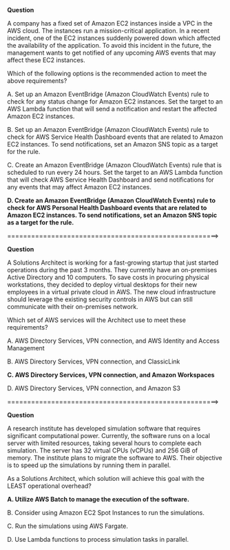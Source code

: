 **Question**

A company has a fixed set of Amazon EC2 instances inside a VPC in the AWS cloud. The instances run a mission-critical application. In a recent incident, one of the EC2 instances suddenly powered down which affected the availability of the application. To avoid this incident in the future, the management wants to get notified of any upcoming AWS events that may affect these EC2 instances.

Which of the following options is the recommended action to meet the above requirements?

A. Set up an Amazon EventBridge (Amazon CloudWatch Events) rule to check for any status change for Amazon EC2 instances. Set the target to an AWS Lambda function that will send a notification and restart the affected Amazon EC2 instances.

B. Set up an Amazon EventBridge (Amazon CloudWatch Events) rule to check for AWS Service Health Dashboard events that are related to Amazon EC2 instances. To send notifications, set an Amazon SNS topic as a target for the rule.

C. Create an Amazon EventBridge (Amazon CloudWatch Events) rule that is scheduled to run every 24 hours. Set the target to an AWS Lambda function that will check AWS Service Health Dashboard and send notifications for any events that may affect Amazon EC2 instances.

**D. Create an Amazon EventBridge (Amazon CloudWatch Events) rule to check for AWS Personal Health Dashboard events that are related to Amazon EC2 instances. To send notifications, set an Amazon SNS topic as a target for the rule.**

=====================================================>

**Question**

A Solutions Architect is working for a fast-growing startup that just started operations during the past 3 months. They currently have an on-premises Active Directory and 10 computers. To save costs in procuring physical workstations, they decided to deploy virtual desktops for their new employees in a virtual private cloud in AWS. The new cloud infrastructure should leverage the existing security controls in AWS but can still communicate with their on-premises network.

Which set of AWS services will the Architect use to meet these requirements?

A. AWS Directory Services, VPN connection, and AWS Identity and Access Management

B. AWS Directory Services, VPN connection, and ClassicLink

**C. AWS Directory Services, VPN connection, and Amazon Workspaces**

D. AWS Directory Services, VPN connection, and Amazon S3

=====================================================>

**Question**

A research institute has developed simulation software that requires significant computational power. Currently, the software runs on a local server with limited resources, taking several hours to complete each simulation. The server has 32 virtual CPUs (vCPUs) and 256 GiB of memory. The institute plans to migrate the software to AWS. Their objective is to speed up the simulations by running them in parallel.

As a Solutions Architect, which solution will achieve this goal with the LEAST operational overhead?

**A. Utilize AWS Batch to manage the execution of the software.**

B. Consider using Amazon EC2 Spot Instances to run the simulations.

C. Run the simulations using AWS Fargate.

D. Use Lambda functions to process simulation tasks in parallel.
